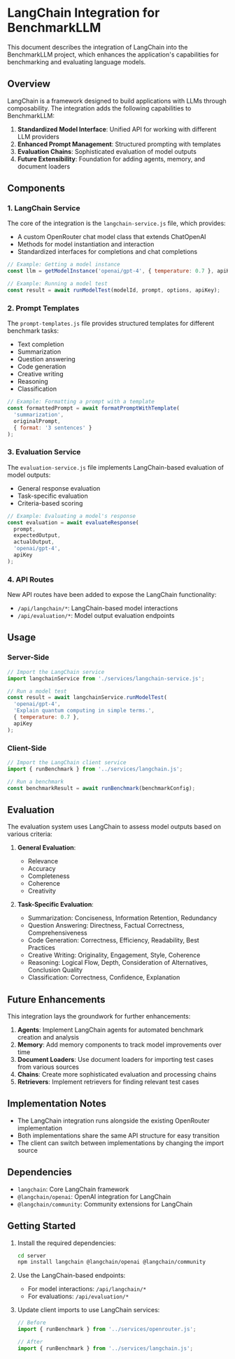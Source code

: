 # LangChain Integration for BenchmarkLLM

This document describes the integration of LangChain into the BenchmarkLLM project, which enhances the application's capabilities for benchmarking and evaluating language models.

## Overview

LangChain is a framework designed to build applications with LLMs through composability. The integration adds the following capabilities to BenchmarkLLM:

1. **Standardized Model Interface**: Unified API for working with different LLM providers
2. **Enhanced Prompt Management**: Structured prompting with templates
3. **Evaluation Chains**: Sophisticated evaluation of model outputs
4. **Future Extensibility**: Foundation for adding agents, memory, and document loaders

## Components

### 1. LangChain Service

The core of the integration is the `langchain-service.js` file, which provides:

- A custom OpenRouter chat model class that extends ChatOpenAI
- Methods for model instantiation and interaction
- Standardized interfaces for completions and chat completions

```javascript
// Example: Getting a model instance
const llm = getModelInstance('openai/gpt-4', { temperature: 0.7 }, apiKey);

// Example: Running a model test
const result = await runModelTest(modelId, prompt, options, apiKey);
```

### 2. Prompt Templates

The `prompt-templates.js` file provides structured templates for different benchmark tasks:

- Text completion
- Summarization
- Question answering
- Code generation
- Creative writing
- Reasoning
- Classification

```javascript
// Example: Formatting a prompt with a template
const formattedPrompt = await formatPromptWithTemplate(
  'summarization',
  originalPrompt,
  { format: '3 sentences' }
);
```

### 3. Evaluation Service

The `evaluation-service.js` file implements LangChain-based evaluation of model outputs:

- General response evaluation
- Task-specific evaluation
- Criteria-based scoring

```javascript
// Example: Evaluating a model's response
const evaluation = await evaluateResponse(
  prompt,
  expectedOutput,
  actualOutput,
  'openai/gpt-4',
  apiKey
);
```

### 4. API Routes

New API routes have been added to expose the LangChain functionality:

- `/api/langchain/*`: LangChain-based model interactions
- `/api/evaluation/*`: Model output evaluation endpoints

## Usage

### Server-Side

```javascript
// Import the LangChain service
import langchainService from './services/langchain-service.js';

// Run a model test
const result = await langchainService.runModelTest(
  'openai/gpt-4',
  'Explain quantum computing in simple terms.',
  { temperature: 0.7 },
  apiKey
);
```

### Client-Side

```javascript
// Import the LangChain client service
import { runBenchmark } from '../services/langchain.js';

// Run a benchmark
const benchmarkResult = await runBenchmark(benchmarkConfig);
```

## Evaluation

The evaluation system uses LangChain to assess model outputs based on various criteria:

1. **General Evaluation**:
   - Relevance
   - Accuracy
   - Completeness
   - Coherence
   - Creativity

2. **Task-Specific Evaluation**:
   - Summarization: Conciseness, Information Retention, Redundancy
   - Question Answering: Directness, Factual Correctness, Comprehensiveness
   - Code Generation: Correctness, Efficiency, Readability, Best Practices
   - Creative Writing: Originality, Engagement, Style, Coherence
   - Reasoning: Logical Flow, Depth, Consideration of Alternatives, Conclusion Quality
   - Classification: Correctness, Confidence, Explanation

## Future Enhancements

This integration lays the groundwork for further enhancements:

1. **Agents**: Implement LangChain agents for automated benchmark creation and analysis
2. **Memory**: Add memory components to track model improvements over time
3. **Document Loaders**: Use document loaders for importing test cases from various sources
4. **Chains**: Create more sophisticated evaluation and processing chains
5. **Retrievers**: Implement retrievers for finding relevant test cases

## Implementation Notes

- The LangChain integration runs alongside the existing OpenRouter implementation
- Both implementations share the same API structure for easy transition
- The client can switch between implementations by changing the import source

## Dependencies

- `langchain`: Core LangChain framework
- `@langchain/openai`: OpenAI integration for LangChain
- `@langchain/community`: Community extensions for LangChain

## Getting Started

1. Install the required dependencies:
   ```bash
   cd server
   npm install langchain @langchain/openai @langchain/community
   ```

2. Use the LangChain-based endpoints:
   - For model interactions: `/api/langchain/*`
   - For evaluations: `/api/evaluation/*`

3. Update client imports to use LangChain services:
   ```javascript
   // Before
   import { runBenchmark } from '../services/openrouter.js';
   
   // After
   import { runBenchmark } from '../services/langchain.js';